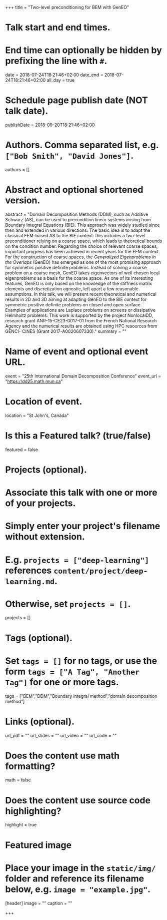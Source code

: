 +++
title = "Two-level preconditioning for BEM with GenEO"

# Talk start and end times.
#   End time can optionally be hidden by prefixing the line with `#`.
date = 2018-07-24T18:21:46+02:00
date_end = 2018-07-24T18:21:46+02:00
all_day = true

# Schedule page publish date (NOT talk date).
publishDate = 2018-09-20T18:21:46+02:00

# Authors. Comma separated list, e.g. `["Bob Smith", "David Jones"]`.
authors = []

# Abstract and optional shortened version.
abstract = "Domain Decomposition Methods (DDM), such as Additive Schwarz (AS), can be used to precondition linear systems arising from Boundary Integral Equations (BIE). This approach was widely studied since then and extended in various directions. The basic idea is to adapt the classical FEM-based AS to the BIE context: this includes a two-level preconditioner relying on a coarse space, which leads to theoretical bounds on the condition number. Regarding the choice of relevant coarse spaces, important progress has been achieved in recent years for the FEM context. For the construction of coarse spaces, the *Generalized Eigenproblems in the Overlaps* (GenEO) has emerged as one of the most promising approach for symmetric positive definite problems. Instead of solving a coarse problem on a coarse mesh, GenEO takes eigenvectors of well chosen local eigenproblems as a basis for the coarse space. As one of its interesting features, GenEO is only based on the knowledge of the stiffness matrix elements and discretization agnostic, left apart a few reasonable assumptions. In this talk, we will present recent theoretical and numerical results in 2D and 3D aiming at adapting GenEO to the BIE context for symmetric positive definite problems on closed and open surface. Examples of applications are Laplace problems on screens or dissipative Helmholtz problems. This work is supported by the project NonlocalDD, research grant ANR-15-CE23-0017-01 from the French National Research Agency and the numerical results are obtained using HPC resources from GENCI- CINES (Grant 2017-A0020607330)."
summary = ""

# Name of event and optional event URL.
event = "25th International Domain Decomposition Conference"
event_url = "https://dd25.math.mun.ca"

# Location of event.
location = "St John's, Canada"

# Is this a Featured talk? (true/false)
featured = false

# Projects (optional).
#   Associate this talk with one or more of your projects.
#   Simply enter your project's filename without extension.
#   E.g. `projects = ["deep-learning"]` references `content/project/deep-learning.md`.
#   Otherwise, set `projects = []`.
projects = []

# Tags (optional).
#   Set `tags = []` for no tags, or use the form `tags = ["A Tag", "Another Tag"]` for one or more tags.
tags = ["BEM","DDM","Boundary integral method","domain decomposition method"]

# Links (optional).
url_pdf = ""
url_slides = ""
url_video = ""
url_code = ""

# Does the content use math formatting?
math = false

# Does the content use source code highlighting?
highlight = true

# Featured image
# Place your image in the `static/img/` folder and reference its filename below, e.g. `image = "example.jpg"`.
[header]
image = ""
caption = ""

+++

